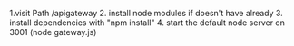 1.visit Path <root>/apigateway
2. install node modules if doesn't have already
3. install dependencies with "npm install"
4. start the default node server on 3001 (node gateway.js)
